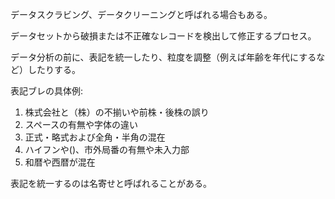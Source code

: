データスクラビング、データクリーニングと呼ばれる場合もある。

データセットから破損または不正確なレコードを検出して修正するプロセス。

データ分析の前に、表記を統一したり、粒度を調整（例えば年齢を年代にするなど）したりする。

表記ブレの具体例:

1. 株式会社と（株）の不揃いや前株・後株の誤り
2. スペースの有無や字体の違い
3. 正式・略式および全角・半角の混在
4. ハイフンや()、市外局番の有無や未入力部
5. 和暦や西暦が混在

表記を統一するのは名寄せと呼ばれることがある。
